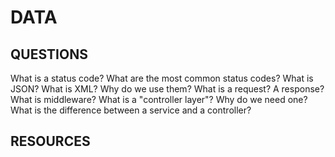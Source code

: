 # DATA

## QUESTIONS

What is a status code? What are the most common status codes?
What is JSON? What is XML? Why do we use them?
What is a request? A response?
What is middleware?
What is a "controller layer"? Why do we need one?
What is the difference between a service and a controller?

## RESOURCES

